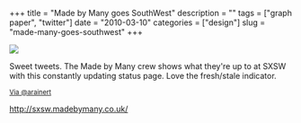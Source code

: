 +++
title = "Made by Many goes SouthWest"
description = ""
tags = ["graph paper", "twitter"]
date = "2010-03-10"
categories = ["design"]
slug = "made-many-goes-southwest"
+++


 

  <div id="screens-thumbs" class="clearfix">
    <div class="txt-center" id="design-submission"><a href="http://sxsw.madebymany.co.uk/"><img id='bluga-thumbnail-2329' class='bluga-thumbnail large' src='/media/bluga/
wt4b980571f2963_large.jpg'/></a></div>  
  </div>   
<p>Sweet tweets. The Made by Many crew shows what they're up to at SXSW with this constantly updating status page. Love the fresh/stale indicator.</p>

<p><small><a href="http://twitter.com/arainert/statuses/10288009009">Via @arainert</a></small></p>

<p><a href="http://sxsw.madebymany.co.uk/">http://sxsw.madebymany.co.uk/</a></p>




